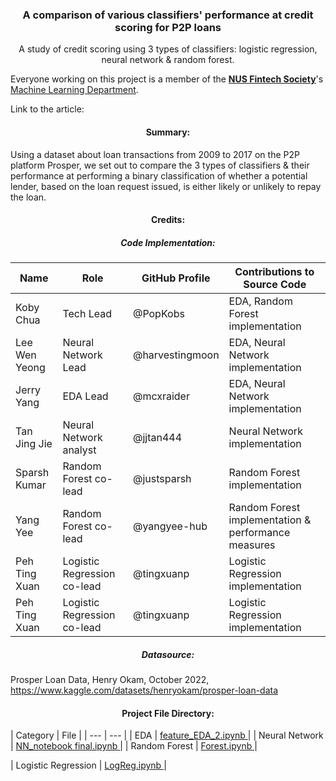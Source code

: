 <div align="center">
<h3 align="center"> A comparison of various classifiers' performance at credit scoring for P2P loans</h3>

  <p align="center">
    A study of credit scoring using 3 types of classifiers: logistic regression, neural network & random forest.  
  </p>
</div>


Everyone working on this project is a member of the <a href="https://fintechsociety.comp.nus.edu.sg/"><strong>NUS Fintech Society</strong></a>'s <a href="https://medium.com/@nusfintech.ml"> Machine Learning Department</a>.  

Link to the article:   


<h4 align="center"> Summary:  </h4>

Using a dataset about loan transactions from 2009 to 2017 on the P2P platform Prosper, we set out to compare the 3 types of classifiers & their performance at performing a binary classification of whether a potential lender, based on the loan request issued, is either likely or unlikely to repay the loan.  

<h4 align="center"> Credits:   </h4>

<h5 align="center"> Code Implementation:   </h5>

| Name | Role | GitHub Profile | Contributions to Source Code
| --- | --- | --- | --- |
| Koby Chua | Tech Lead | @PopKobs | EDA, Random Forest implementation |
| Lee Wen Yeong | Neural Network Lead | @harvestingmoon | EDA, Neural Network implementation |
| Jerry Yang | EDA Lead | @mcxraider | EDA, Neural Network implementation |
| Tan Jing Jie | Neural Network analyst | @jjtan444 | Neural Network implementation |
| Sparsh Kumar | Random Forest co-lead | @justsparsh | Random Forest implementation  |
| Yang Yee | Random Forest co-lead | @yangyee-hub | Random Forest implementation & performance measures  |
| Peh Ting Xuan | Logistic Regression co-lead | @tingxuanp | Logistic Regression implementation |
| Peh Ting Xuan | Logistic Regression co-lead | @tingxuanp | Logistic Regression implementation |


<h5 align="center"> Datasource:    </h5>

Prosper Loan Data, Henry Okam, October 2022, https://www.kaggle.com/datasets/henryokam/prosper-loan-data


<h4 align="center"> Project File Directory:   </h4>
| Category | File | 
| --- | --- |
| EDA | <a href="https://github.com/PopKobs/P2P_credit_scoring/blob/main/feature_EDA_2.ipynb"> feature_EDA_2.ipynb </a> | 
| Neural Network | <a href="https://github.com/PopKobs/P2P_credit_scoring/blob/main/NN_notebook%20Final.ipynb"> NN_notebook final.ipynb </a> | 
| Random Forest | <a href="https://github.com/PopKobs/P2P_credit_scoring/blob/main/Forest.ipynb"> Forest.ipynb </a> | 

| Logistic Regression | <a href="https://github.com/PopKobs/P2P_credit_scoring/blob/main/LogReg.ipynb"> LogReg.ipynb </a> | 

